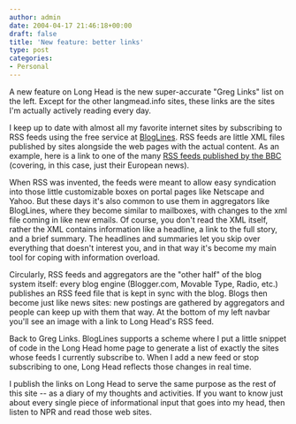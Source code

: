 ```yaml
---
author: admin
date: 2004-04-17 21:46:18+00:00
draft: false
title: 'New feature: better links'
type: post
categories:
- Personal
---
```


A new feature on Long Head is the new super-accurate "Greg Links" list on the left. Except for the other langmead.info sites, these links are the sites I'm actually actively reading every day.

I keep up to date with almost all my favorite internet sites by subscribing to RSS feeds using the free service at [BlogLines](http://www.bloglines.com). RSS feeds are little XML files published by sites alongside the web pages with the actual content. As an example, here is a link to one of the many [RSS feeds published by the BBC](http://news.bbc.co.uk/rss/newsonline_uk_edition/world/europe/rss091.xml) (covering, in this case, just their European news).

When RSS was invented, the feeds were meant to allow easy syndication into those little customizable boxes on portal pages like Netscape and Yahoo. But these days it's also common to use them in aggregators like BlogLines, where they become similar to mailboxes, with changes to the xml file coming in like new emails. Of course, you don't read the XML itself, rather the XML contains information like a headline, a link to the full story, and a brief summary. The headlines and summaries let you skip over everything that doesn't interest you, and in that way it's become my main tool for coping with information overload.

Circularly, RSS feeds and aggregators are the "other half" of the blog system itself: every blog engine (Blogger.com, Movable Type, Radio, etc.) publishes an RSS feed file that is kept in sync with the blog. Blogs then become just like news sites: new postings are gathered by aggregators and people can keep up with them that way. At the bottom of my left navbar you'll see an image with a link to Long Head's RSS feed.

Back to Greg Links. BlogLines supports a scheme where I put a little snippet of code in the Long Head home page to generate a list of exactly the sites whose feeds I currently subscribe to. When I add a new feed or stop subscribing to one, Long Head reflects those changes in real time.

I publish the links on Long Head to serve the same purpose as the rest of this site -- as a diary of my thoughts and activities. If you want to know just about every single piece of informational input that goes into my head, then listen to NPR and read those web sites.
